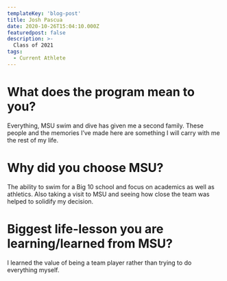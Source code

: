 ```yaml
---
templateKey: 'blog-post'
title: Josh Pascua
date: 2020-10-26T15:04:10.000Z
featuredpost: false
description: >-
  Class of 2021
tags:
  - Current Athlete
---
```


# What does the program mean to you?
Everything, MSU swim and dive has given me a second family. These people and the memories I’ve made here are something I will carry with me the rest of my life.


# Why did you choose MSU?
The ability to swim for a Big 10 school and focus on academics as well as athletics. Also  taking a visit to MSU and seeing how close the team was helped to solidify my decision.

# Biggest life-lesson you are learning/learned from MSU?

I learned the value of being a team player rather than trying to do everything myself.